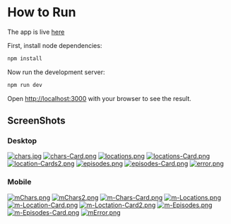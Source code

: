 # How to Run

The app is live [here](https://react-rick-and-morty-api-challenge.vercel.app/)

First, install node dependencies:

```bash
npm install
```

Now run the development server:

```bash
npm run dev
```

Open [http://localhost:3000](http://localhost:3000) with your browser to see the result.


## ScreenShots
### Desktop
[![chars.jpg](https://i.postimg.cc/Zn9z8vwg/chars.jpg)](https://postimg.cc/RJzY9h5Q)
[![chars-Card.png](https://i.postimg.cc/TwNX5JJg/chars-Card.png)](https://postimg.cc/tZ6cLPf4)
[![locations.png](https://i.postimg.cc/XJYbvzdn/locations.png)](https://postimg.cc/SX35TVgP)
[![locations-Card.png](https://i.postimg.cc/J7gL1KnW/locations-Card.png)](https://postimg.cc/XXwhLfd2)
[![location-Cards2.png](https://i.postimg.cc/mg7RpMTW/location-Cards2.png)](https://postimg.cc/WdpQhdD5)
[![episodes.png](https://i.postimg.cc/wBVzgptW/episodes.png)](https://postimg.cc/gwnQH1HR)
[![episodes-Card.png](https://i.postimg.cc/brKc3YMv/episodes-Card.png)](https://postimg.cc/1VcjzSyx)
[![error.png](https://i.postimg.cc/Bvs3r6vL/error.png)](https://postimg.cc/NKNZTQmB)

### Mobile
[![mChars.png](https://i.postimg.cc/RhP8DSDt/mChars.png)](https://postimg.cc/bSt3Gh8Y)
[![mChars2.png](https://i.postimg.cc/tRDLTk4g/mChars2.png)](https://postimg.cc/G98MgkY0)
[![m-Chars-Card.png](https://i.postimg.cc/TwJBnqjC/m-Chars-Card.png)](https://postimg.cc/S2jZh9vM)
[![m-Locations.png](https://i.postimg.cc/kXY3jc0H/m-Locations.png)](https://postimg.cc/xcm48KTG)
[![m-Location-Card.png](https://i.postimg.cc/d3Qp6k4v/m-Location-Card.png)](https://postimg.cc/sQ8TD2k0)
[![m-Loctation-Card2.png](https://i.postimg.cc/9FQHtSnT/m-Loctation-Card2.png)](https://postimg.cc/V5phz71L)
[![m-Episodes.png](https://i.postimg.cc/pLgNvdXY/m-Episodes.png)](https://postimg.cc/sM9H9sWv)
[![m-Episodes-Card.png](https://i.postimg.cc/Qt3RBn7F/m-Episodes-Card.png)](https://postimg.cc/f38HpCBs)
[![mError.png](https://i.postimg.cc/rwd674cw/mError.png)](https://postimg.cc/QFrnTHH2)